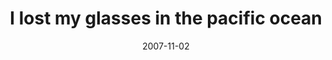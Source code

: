 ---
layout: base.njk
title : 'I lost my glasses in the pacific ocean' 
view_title : 'I lost my glasses in the pacific ocean' 
year : '2007' 
date : '2007-11-02' 
img_file : '/drawing/ilostmyglassesinthepacificocean.png' 
html_file : 'ilostmyglassesinthepacificocean' 
next_html : 'takecare.html' 
year_order : '239' 
permalink : "title/{{html_file}}.html"
---
